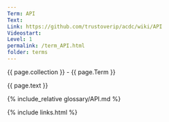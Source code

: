 ```yaml
---
Term: API
Text: 
Link: https://github.com/trustoverip/acdc/wiki/API
Videostart: 
Level: 1
permalink: /term_API.html
folder: terms
---
```


{{ page.collection }} - {{ page.Term }}

   {{ page.text }}

{% include_relative glossary/API.md %}

 {% include links.html %} 

